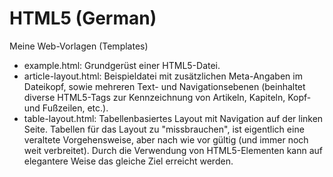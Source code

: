 HTML5 (German)
==============

Meine Web-Vorlagen (Templates)

 - example.html: Grundgerüst einer HTML5-Datei.
 - article-layout.html: Beispieldatei mit zusätzlichen Meta-Angaben im Dateikopf, sowie mehreren Text- und Navigationsebenen (beinhaltet diverse HTML5-Tags zur Kennzeichnung von Artikeln, Kapiteln, Kopf- und Fußzeilen, etc.).
 - table-layout.html: Tabellenbasiertes Layout mit Navigation auf der linken Seite. Tabellen für das Layout zu "missbrauchen", ist eigentlich eine veraltete Vorgehensweise, aber nach wie vor gültig (und immer noch weit verbreitet). Durch die Verwendung von HTML5-Elementen kann auf elegantere Weise das gleiche Ziel erreicht werden.
